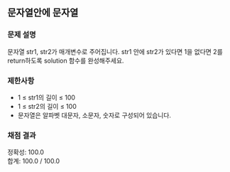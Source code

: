 ## 문자열안에 문자열

### 문제 설명

문자열 str1, str2가 매개변수로 주어집니다. str1 안에 str2가 있다면 1을 없다면 2를 return하도록 solution 함수를 완성해주세요.

### 제한사항
* 1 ≤ str1의 길이 ≤ 100
* 1 ≤ str2의 길이 ≤ 100
* 문자열은 알파벳 대문자, 소문자, 숫자로 구성되어 있습니다.

### 채점 결과
정확성: 100.0<br>
합계: 100.0 / 100.0

